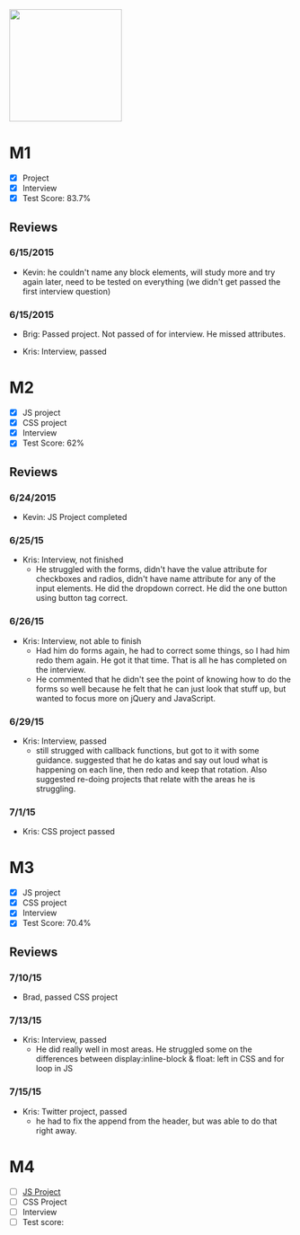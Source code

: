 <img width="200px" src="https://lh6.googleusercontent.com/-lRFLuCZ83qk/VXZxtXriRpI/AAAAAAAAJCY/unGAO3MRkDo/s324-no/will.jpg">

# M1

- [x] Project
- [x] Interview
- [x] Test Score: 83.7%

## Reviews

### 6/15/2015

- Kevin: he couldn't name any block elements, will study more and try again later, need to be tested on everything (we didn't get passed the first interview question)

### 6/15/2015
- Brig: Passed project. Not passed of for interview. He missed attributes.

- Kris: Interview, passed

# M2

- [x] JS project
- [x] CSS project
- [x] Interview
- [x] Test Score: 62%

## Reviews

### 6/24/2015

- Kevin: JS Project completed

### 6/25/15
- Kris: Interview, not finished
  - He struggled with the forms, didn't have the value attribute for checkboxes and radios, didn't have name attribute for any of the input elements. He did the dropdown correct. He did the one button using button tag correct.

### 6/26/15
- Kris: Interview, not able to finish
  - Had him do forms again, he had to correct some things, so I had him redo them again. He got it that time. That is all he has completed on the interview.
  - He commented that he didn't see the point of knowing how to do the forms so well because he felt that he can just look that stuff up, but wanted to focus more on jQuery and JavaScript.

### 6/29/15
- Kris: Interview, passed
  - still strugged with callback functions, but got to it with some guidance. suggested that he do katas and say out loud what is happening on each line, then redo and keep that rotation. Also suggested re-doing projects that relate with the areas he is struggling.

### 7/1/15
- Kris: CSS project passed

# M3

- [x] JS project
- [x] CSS project
- [x] Interview
- [x] Test Score: 70.4%

## Reviews

### 7/10/15

- Brad, passed CSS project

### 7/13/15

- Kris: Interview, passed
  - He did really well in most areas. He struggled some on the differences between display:inline-block & float: left in CSS and for loop in JS

### 7/15/15
- Kris: Twitter project, passed
  - he had to fix the append from the header, but was able to do that right away. 

# M4

- [ ] [JS Project](https://github.com/fortinw4/twitterProjectv2)
- [ ] CSS Project
- [ ] Interview
- [ ] Test score:
